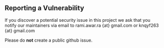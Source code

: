 ## Reporting a Vulnerability

If you discover a potential security issue in this project we ask that you notify our maintainers via email to rami.awar.ra {at} gmail.com or knqyf263 {at} gmail.com

Please do **not** create a public github issue.